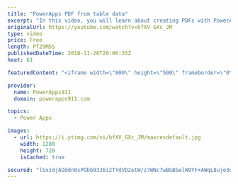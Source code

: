 ```yaml
---
title: "PowerApps PDF from table data"
excerpt: "In this video, you will learn about creating PDFs with PowerApps and Flow. This is taking the concept we covered in an earlier video and going two steps deeper by pulling in dynamic data and building an HTML table on the fly with the Concat function. Exciting stuff.  Intro to creating a PDF with PowerApps"
originalUrl: https://youtube.com/watch?v=bfXV_GXc_JM
type: video
price: Free
length: PT29M5S
publishedDateTime: 2018-11-26T20:06:35Z
heat: 61

featuredContent: "<iframe width=\"800\" height=\"500\" frameborder=\"0\" src=\"https://www.youtube.com/embed/bfXV_GXc_JM\" allow=\"accelerometer; autoplay; encrypted-media; gyroscope; picture-in-picture\" allowfullscreen></iframe>"

provider:
  name: PowerApps911
  domain: powerapps911.com

topics:
  - Power Apps

images:
  - url: https://i.ytimg.com/vi/bfXV_GXc_JM/maxresdefault.jpg
    width: 1280
    height: 720
    isCached: true

secured: "lSxzdjAOddn0sPObb93J6i2TYdVD2etW/z7WNc7wBGBSelW9YF+AWqL8ujo3dZBCyl+z1ANXERsG0NH11uu8aAm4Q8bDZ70POMvb31jy3Q2I0wgQceNps3aBU0D7LElct5GkVPFHi+Q+L01Pi8T/MZT5alHEz5hl62hNQoHHtidmAdVPldButi/TnDIbzjFIdsh3i2KJlZUI9DGsG4NKB3xS0yGmESVWDZwIRFjHlGKe9/eiAkHUEFnLZdVQdcUMkFOXoeR8wESkdieOIY2MJLAs7odgNMqlcuRu1fgtkgY6miiRRr56tL28o+v217QhjB9xdnigc6jFYcGF2imZwxPG3Xc4yq1VUa1FkPtj1soAPESqclJcnMefYU5aCTxwfNUUJViPFt3uy6HHB5lhCWB9KzwBD2m10Yc5970JDFY=;FM8Rz38Rtm+9xX6nF9+8Zg=="
---
```


